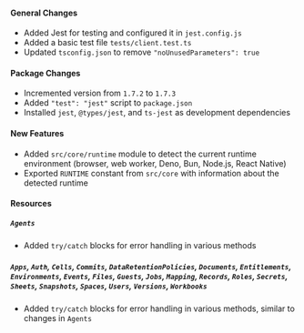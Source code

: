 #### General Changes

- Added Jest for testing and configured it in `jest.config.js`
- Added a basic test file `tests/client.test.ts`
- Updated `tsconfig.json` to remove `"noUnusedParameters": true`

#### Package Changes

- Incremented version from `1.7.2` to `1.7.3`
- Added `"test": "jest"` script to `package.json`
- Installed `jest`, `@types/jest`, and `ts-jest` as development dependencies

#### New Features

- Added `src/core/runtime` module to detect the current runtime environment (browser, web worker, Deno, Bun, Node.js, React Native)
- Exported `RUNTIME` constant from `src/core` with information about the detected runtime

#### Resources

##### `Agents`

- Added `try/catch` blocks for error handling in various methods

##### `Apps`, `Auth`, `Cells`, `Commits`, `DataRetentionPolicies`, `Documents`, `Entitlements`, `Environments`, `Events`, `Files`, `Guests`, `Jobs`, `Mapping`, `Records`, `Roles`, `Secrets`, `Sheets`, `Snapshots`, `Spaces`, `Users`, `Versions`, `Workbooks`

- Added `try/catch` blocks for error handling in various methods, similar to changes in `Agents`